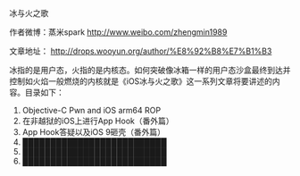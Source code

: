 冰与火之歌

作者微博：蒸米spark http://www.weibo.com/zhengmin1989

文章地址： http://drops.wooyun.org/author/%E8%92%B8%E7%B1%B3

冰指的是用户态，火指的是内核态。如何突破像冰箱一样的用户态沙盒最终到达并控制如火焰一般燃烧的内核就是《iOS冰与火之歌》这一系列文章将要讲述的内容。目录如下：

1. Objective-C Pwn and iOS arm64 ROP
2. 在非越狱的iOS上进行App Hook（番外篇）
3. App Hook答疑以及iOS 9砸壳（番外篇）
4. ██████████████████████████
5. ██████████████████████████
6. ██████████████████████████




